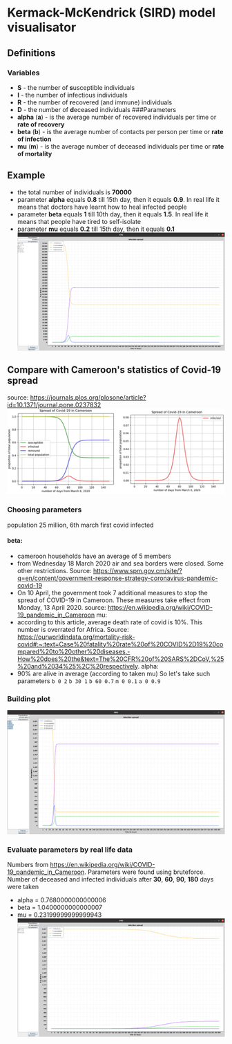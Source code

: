 # Kermack-McKendrick (SIRD) model visualisator
## Definitions
### Variables
- **S** - the number of **s**usceptible individuals
- **I** - the number of **i**nfectious individuals
- **R** - the number of **r**ecovered (and immune) individuals
- **D** - the number of **d**eceased individuals
###Parameters
- **alpha** (**a**) - is the average number of recovered individuals per time or **rate of recovery**
- **beta** (**b**) - is the average number of contacts per person per time or **rate of infection**
- **mu** (**m**) - is the average number of deceased individuals per time or **rate of mortality**
## Example
- the total number of individuals is **70000**
- parameter **alpha** equals **0.8** till 15th day, then it equals **0.9**. In real life it means that doctors have learnt
how to heal infected people
- parameter **beta** equals **1** till 10th day, then it equals **1.5**. In real life it means that people have tired to self-isolate
- parameter **mu** equals **0.2** till 15th day, then it equals **0.1**                     
![Image](img/testExample.png)

## Compare with Cameroon's statistics of Covid-19 spread
source: https://journals.plos.org/plosone/article?id=10.1371/journal.pone.0237832
![Cameroon](img/cameroon.png)
### Choosing parameters
population 25 million, 6th march first covid infected
#### beta: 
- cameroon households have an average of 5 members
- from Wednesday 18 March 2020 air and sea borders were closed. Some other restrictions. Source: https://www.spm.gov.cm/site/?q=en/content/government-response-strategy-coronavirus-pandemic-covid-19
- On 10 April, the government took 7 additional measures to stop the spread of COVID-19 in Cameroon. These measures take effect from Monday, 13 April 2020. source: https://en.wikipedia.org/wiki/COVID-19_pandemic_in_Cameroon
mu:
- according to this article, average death rate of covid is 10%. This number is overrated for Africa. Source: https://ourworldindata.org/mortality-risk-covid#:~:text=Case%20fatality%20rate%20of%20COVID%2D19%20compared%20to%20other%20diseases,-How%20does%20the&text=The%20CFR%20of%20SARS%2DCoV,%25%20and%2034%25%2C%20respectively.
alpha:
- 90% are alive in average (according to taken mu)
So let's take such parameters
 `b 0 2`
 `b 30 1`
 `b 60 0.7`
 `m 0 0.1`
 `a 0 0.9`
### Building plot
![cameroon_imagine](img/cameroon_imagine.png)
### Evaluate parameters by real life data
Numbers from https://en.wikipedia.org/wiki/COVID-19_pandemic_in_Cameroon. 
Parameters were found using bruteforce.
Number of deceased and infected individuals after **30**, **60**, **90**, **180** days were taken
- alpha = 0.7680000000000006
- beta = 1.0400000000000007
- mu = 0.23199999999999943
![Cameroon_real](img/cameroon_real.png)


  
